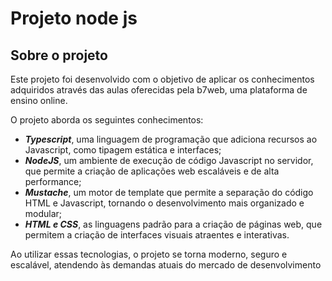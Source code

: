 # Projeto node js
## Sobre o projeto
Este projeto foi desenvolvido com o objetivo de aplicar os conhecimentos adquiridos através das aulas oferecidas pela b7web, uma plataforma de ensino online.

O projeto aborda os seguintes conhecimentos:

- ***Typescript***, uma linguagem de programação que adiciona recursos ao Javascript, como tipagem estática e interfaces;
- ***NodeJS***, um ambiente de execução de código Javascript no servidor, que permite a criação de aplicações web escaláveis e de alta performance;
- ***Mustache***, um motor de template que permite a separação do código HTML e Javascript, tornando o desenvolvimento mais organizado e modular;
- ***HTML e CSS***, as linguagens padrão para a criação de páginas web, que permitem a criação de interfaces visuais atraentes e interativas.

Ao utilizar essas tecnologias, o projeto se torna moderno, seguro e escalável, atendendo às demandas atuais do mercado de desenvolvimento
